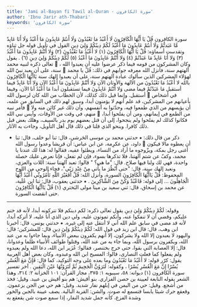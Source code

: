 ```yaml
---
title: 'Jami al-Bayan fi Tawil al-Quran - سورة الكافرون'
author: 'Ibnu Jarir ath-Thabari'
keywords: 'سورة الكافرون'
---
```


سورة الكافرون
قُلْ يَا أَيُّهَا الْكَافِرُونَ
لَا أَعْبُدُ مَا تَعْبُدُونَ
وَلَا أَنتُمْ عَابِدُونَ مَا أَعْبُدُ
وَلَا أَنَا عَابِدٌ مَّا عَبَدتُّمْ
وَلَا أَنتُمْ عَابِدُونَ مَا أَعْبُدُ
لَكُمْ دِينُكُمْ وَلِيَ دِينِ
القول في تأويل قوله جل ثناؤه وتقدست أسماؤه: قُلْ يَا أَيُّهَا الْكَافِرُونَ (١) لا أَعْبُدُ مَا تَعْبُدُونَ (٢) وَلا أَنْتُمْ عَابِدُونَ مَا أَعْبُدُ (٣) وَلا أَنَا عَابِدٌ مَا عَبَدْتُمْ (٤) وَلا أَنْتُمْ عَابِدُونَ مَا أَعْبُدُ (٥) لَكُمْ دِينُكُمْ وَلِيَ دِينِ (٦)  .
يقول تعالى ذكره لنبيه محمد

، وكان المشركون من قومه فيما ذكر عرضوا عليه أن يعبدوا الله سنة، على أن يعبد نبيّ الله

آلهتهم سنة، فأنزل الله معرفه جوابهم في ذلك:
قُلْ
يا محمد لهؤلاء المشركين الذين سألوك عبادة آلهتهم سنة، على أن يعبدوا إلهك سنة
يَاأَيُّهَا الْكَافِرُونَ
بالله
لا أَعْبُدُ مَا تَعْبُدُونَ
من الآلهة والأوثان الآن
وَلا أَنْتُمْ عَابِدُونَ مَا أَعْبُدُ
الآن
وَلا أَنَا عَابِدٌ
فيما أستقبل
مَا عَبَدْتُمْ
فيما مضى
وَلا أَنْتُمْ عَابِدُونَ
فيما تستقبلون أبدا
مَا أَعْبُدُ
أنا الآن، وفيما أستقبل. وإنما قيل ذلك كذلك، لأن الخطاب من الله كان لرسول الله

في أشخاص بأعيانهم من المشركين، قد علم أنهم لا يؤمنون أبدا، وسبق لهم ذلك في السابق من علمه، فأمر نبيه

أن يؤيسهم من الذي طمعوا فيه، وحدّثوا به أنفسهم، وأن ذلك غير كائن منه ولا منهم، في وقت من الأوقات، وآيس نبي الله

من الطمع في إيمانهم، ومن أن يفلحوا أبدا، فكانوا كذلك لم يفلحوا ولم ينجحوا، إلى أن قتل بعضهم يوم بدر بالسيف، وهلك بعض قبل ذلك كافرا.
وبنحو الذي قلنا في ذلك قال أهل التأويل، وجاءت به الآثار.
* ذكر من قال ذلك:
⁕ حدثني محمد بن موسى الحَرشي، قال: ثنا أبو خلف، قال: ثنا داود، عن عكرِمة، عن ابن عباس: أن قريشا وعدوا رسول الله

أن يعطوه مالا فيكون أغنى رجل بمكة، ويزّوجوه ما أراد من النساء، ويطئوا عقبه، فقالوا له: هذا لك عندنا يا محمد، وكفّ عن شتم آلهتنا، فلا تذكرها بسوء، فإن لم تفعل، فإنا نعرض عليك خصلة واحدة، فهي لك ولنا فيها صلاح. قال: "ما هي؟ " قالوا: تعبد آلهتنا سنة: اللات والعزي، ونعبد إلهك سنة، قال: "حتى أنْظُرَ ما يأْتي مِنْ عِنْدِ رَبّي"، فجاء الوحي من اللوح المحفوظ:
قُلْ يَاأَيُّهَا الْكَافِرُونَ
السورة، وأنزل الله:
قُلْ أَفَغَيْرَ اللَّهِ تَأْمُرُونِّي أَعْبُدُ أَيُّهَا الْجَاهِلُونَ
... إلى قوله:
فَاعْبُدْ وَكُنْ مِنَ الشَّاكِرِينَ
.
⁕ حدثني يعقوب، قال: ثنا ابن عُلَية، عن محمد بن إسحاق، قال: ثني سعيد بن مينا مولى البَختري
(١)
قُلْ يَاأَيُّهَا الْكَافِرُونَ
حتى انقضت السورة.
* * *
وقوله:
لَكُمْ دِينُكُمْ وَلِيَ دِينِ
يقول تعالى ذكره: لكم دينكم فلا تتركونه أبدا، لأنه قد ختم عليكم، وقضي أن لا تنفكوا عنه، وأنكم تموتون عليه، ولي دين الذي أنا عليه، لا أتركه أبدا، لأنه قد مضى في سابق علم الله أني لا أنتقل عنه إلى غيره.
⁕ حدثني يونس، قال: أخبرنا ابن وهب، قال: قال ابن زيد في قول الله:
لَكُمْ دِينُكُمْ وَلِيَ دِينِ
قال: للمشركين؛ قال: واليهود لا يعبدون إلا الله ولا يشركون، إلا أنهم يكفرون ببعض الأنبياء، وبما جاءوا به من عند الله، ويكفرون برسول الله، وبما جاء به من عند الله، وقتلوا طوائف الأنبياء ظلما وعدوانا، قال: إلا العصابة التي بقوا، حتى خرج بختنصر، فقالوا: عُزَير ابن الله، دعا الله ولم يعبدوه ولم يفعلوا كما فعلت النصارى، قالوا: المسيح ابن الله وعبدوه.
وكان بعض أهل العربية يقول: كرّر قوله:
لا أَعْبُدُ مَا تَعْبُدُونَ
وما بعده على وجه التوكيد، كما قال:
فَإِنَّ مَعَ الْعُسْرِ يُسْرًا إِنَّ مَعَ الْعُسْرِ يُسْرًا
، وكقوله:
لَتَرَوُنَّ الْجَحِيمَ ثُمَّ لَتَرَوُنَّهَا عَيْنَ الْيَقِينِ
.
آخر تفسير سورة الكافرون
(١)
ديوانه: ٥٨، سيبويه ١: ٣٧٥، مجاز القرآن: ١٠١ الخزانة ٢: ٣١٤، وهذا الشعر يقوله النابغة لعيينة بن حصن الفزاري. بنو أقيش: هم بنو أقيش بن عبيد. وقيل: فخذ من أشجع. وقيل: حي من اليمن في إبلهم نفار شديد. وقيل: هم حي من الجن يزعمون. وقعقع حرك شيئا يابسا فتسمع له صوت. والشن: القربة البالية. يصف عيينة بالجبن والخور وشدة الفزع، كأنه جمل شديد النفار، إذا سمع صوت شن يقعقع به